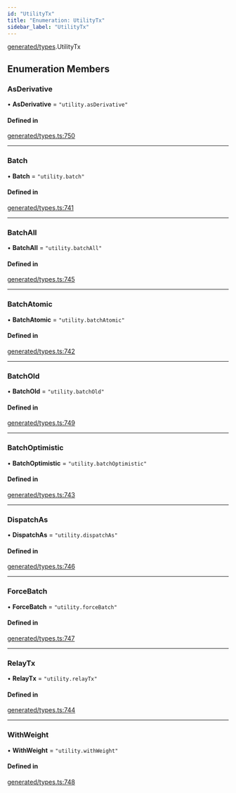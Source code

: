 ```yaml
---
id: "UtilityTx"
title: "Enumeration: UtilityTx"
sidebar_label: "UtilityTx"
---
```


[generated/types](../../../../modules/Generated/Types/Types.md).UtilityTx

## Enumeration Members

### AsDerivative

• **AsDerivative** = ``"utility.asDerivative"``

#### Defined in

[generated/types.ts:750](https://github.com/PolymeshAssociation/polymesh-sdk/blob/995f17653/src/generated/types.ts#L750)

___

### Batch

• **Batch** = ``"utility.batch"``

#### Defined in

[generated/types.ts:741](https://github.com/PolymeshAssociation/polymesh-sdk/blob/995f17653/src/generated/types.ts#L741)

___

### BatchAll

• **BatchAll** = ``"utility.batchAll"``

#### Defined in

[generated/types.ts:745](https://github.com/PolymeshAssociation/polymesh-sdk/blob/995f17653/src/generated/types.ts#L745)

___

### BatchAtomic

• **BatchAtomic** = ``"utility.batchAtomic"``

#### Defined in

[generated/types.ts:742](https://github.com/PolymeshAssociation/polymesh-sdk/blob/995f17653/src/generated/types.ts#L742)

___

### BatchOld

• **BatchOld** = ``"utility.batchOld"``

#### Defined in

[generated/types.ts:749](https://github.com/PolymeshAssociation/polymesh-sdk/blob/995f17653/src/generated/types.ts#L749)

___

### BatchOptimistic

• **BatchOptimistic** = ``"utility.batchOptimistic"``

#### Defined in

[generated/types.ts:743](https://github.com/PolymeshAssociation/polymesh-sdk/blob/995f17653/src/generated/types.ts#L743)

___

### DispatchAs

• **DispatchAs** = ``"utility.dispatchAs"``

#### Defined in

[generated/types.ts:746](https://github.com/PolymeshAssociation/polymesh-sdk/blob/995f17653/src/generated/types.ts#L746)

___

### ForceBatch

• **ForceBatch** = ``"utility.forceBatch"``

#### Defined in

[generated/types.ts:747](https://github.com/PolymeshAssociation/polymesh-sdk/blob/995f17653/src/generated/types.ts#L747)

___

### RelayTx

• **RelayTx** = ``"utility.relayTx"``

#### Defined in

[generated/types.ts:744](https://github.com/PolymeshAssociation/polymesh-sdk/blob/995f17653/src/generated/types.ts#L744)

___

### WithWeight

• **WithWeight** = ``"utility.withWeight"``

#### Defined in

[generated/types.ts:748](https://github.com/PolymeshAssociation/polymesh-sdk/blob/995f17653/src/generated/types.ts#L748)
